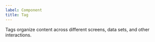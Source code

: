 ```yaml
---
label: Component
title: Tag
---
```


<page-intro>Tags organize content across different screens, data sets, and other interactions.</page-intro>

<component
    name="Tag"
    component="tag"
    variation="tag"
    >
</component>

<component
    name="Tag (RTL)"
    component="tag"
    variation="rtl-tag"
    >
</component>

<component
    name="Tag as Link"
    component="tag"
    variation="tag-link"
    >
</component>

<component
    name="Tag as Link (RTL)"
    component="tag"
    variation="rtl-tag-link"
    >
</component>

